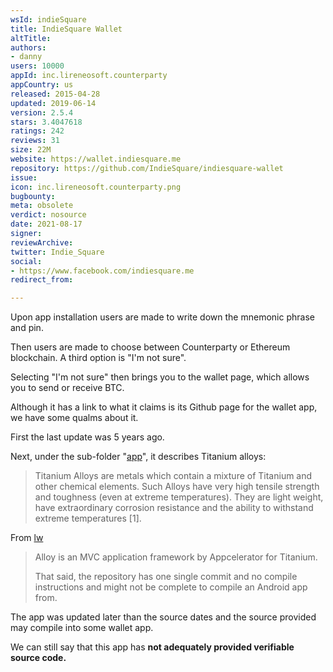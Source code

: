 ```yaml
---
wsId: indieSquare
title: IndieSquare Wallet
altTitle: 
authors:
- danny
users: 10000
appId: inc.lireneosoft.counterparty
appCountry: us
released: 2015-04-28
updated: 2019-06-14
version: 2.5.4
stars: 3.4047618
ratings: 242
reviews: 31
size: 22M
website: https://wallet.indiesquare.me
repository: https://github.com/IndieSquare/indiesquare-wallet
issue: 
icon: inc.lireneosoft.counterparty.png
bugbounty: 
meta: obsolete
verdict: nosource
date: 2021-08-17
signer: 
reviewArchive: 
twitter: Indie_Square
social:
- https://www.facebook.com/indiesquare.me
redirect_from: 

---
```


Upon app installation users are made to write down the mnemonic phrase and pin.

Then users are made to choose between Counterparty or Ethereum blockchain. A third option is "I'm not sure". 

Selecting "I'm not sure" then brings you to the wallet page, which allows you to send or receive BTC.

Although it has a link to what it claims is its Github page for the wallet app, we have some qualms about it. 

First the last update was 5 years ago. 

Next, under the sub-folder "[app](https://github.com/IndieSquare/indiesquare-wallet/tree/master/app)", it describes Titanium alloys:

> Titanium Alloys are metals which contain a mixture of Titanium and other chemical elements. Such Alloys have very high tensile strength and toughness (even at extreme temperatures). They are light weight, have extraordinary corrosion resistance and the ability to withstand extreme temperatures [1].  

From [lw](https://gitlab.com/walletscrutiny/walletScrutinyCom/-/merge_requests/298#note_806394245)

> Alloy is an MVC application framework by Appcelerator for Titanium.
> 
> That said, the repository has one single commit and no compile instructions and might not be complete to compile an Android app from. 

The app was updated later than the source dates and the source provided may compile into some wallet app.

We can still say that this app has **not adequately provided verifiable source code.**